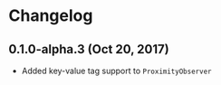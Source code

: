 Changelog
=====================
## 0.1.0-alpha.3 (Oct 20, 2017)
- Added key-value tag support to `ProximityObserver`

